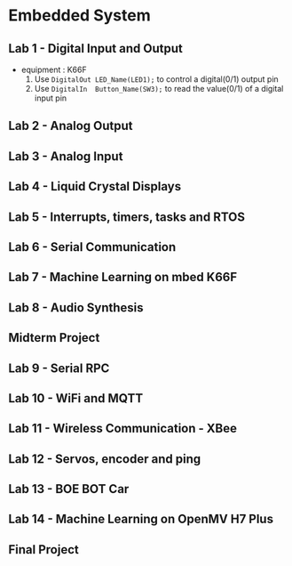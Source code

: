 # Embedded System
## Lab 1 - Digital Input and Output
* equipment : K66F
  1. Use `DigitalOut LED_Name(LED1);` to control a digital(0/1) output pin 
  2. Use `DigitalIn  Button_Name(SW3);` to read the value(0/1) of a digital input pin
## Lab 2 - Analog Output
## Lab 3 - Analog Input
## Lab 4 - Liquid Crystal Displays
## Lab 5 - Interrupts, timers, tasks and RTOS
## Lab 6 - Serial Communication
## Lab 7 - Machine Learning on mbed K66F
## Lab 8 - Audio Synthesis
## Midterm Project
## Lab 9 - Serial RPC
## Lab 10 - WiFi and MQTT
## Lab 11 - Wireless Communication - XBee
## Lab 12 - Servos, encoder and ping
## Lab 13 - BOE BOT Car
## Lab 14 - Machine Learning on OpenMV H7 Plus
## Final Project

